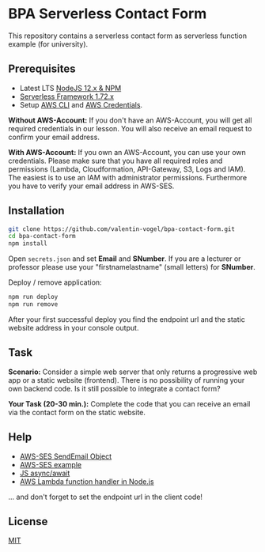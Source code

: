 # BPA Serverless Contact Form

This repository contains a serverless contact form as serverless function example (for university).

## Prerequisites

* Latest LTS [NodeJS 12.x & NPM](https://nodejs.org/en/download/)
* [Serverless Framework 1.72.x](https://www.serverless.com/framework/docs/providers/aws/guide/installation/)
* Setup [AWS CLI](https://docs.aws.amazon.com/cli/latest/userguide/install-cliv2-windows.html) and [AWS Credentials](https://docs.aws.amazon.com/cli/latest/userguide/cli-configure-files.html).

**Without AWS-Account:** If you don't have an AWS-Account, you will get all required credentials in our lesson. You will also receive an email request to confirm your email address.

**With AWS-Account:** If you own an AWS-Account, you can use your own credentials. Please make sure that you have all required roles and permissions (Lambda, Cloudformation, API-Gateway, S3, Logs and IAM). The easiest is to use an IAM with administrator permissions. Furthermore you have to verify your email address in AWS-SES.

## Installation

```bash
git clone https://github.com/valentin-vogel/bpa-contact-form.git
cd bpa-contact-form
npm install
```

Open `secrets.json` and set **Email** and **SNumber**. If you are a lecturer or professor please use your "firstnamelastname" (small letters) for **SNumber**.

Deploy / remove application:

```bash
npm run deploy
npm run remove
```

After your first successful deploy you find the endpoint url and the static website address in your console output. 

## Task

**Scenario:** Consider a simple web server that only returns a progressive web app or a static website (frontend). There is no possibility of running your own backend code. Is it still possible to integrate a contact form? 

**Your Task (20-30 min.):** Complete the code that you can receive an email via the contact form on the static website.

## Help

* [AWS-SES SendEmail Object](https://docs.aws.amazon.com/ses/latest/APIReference/API_SendEmail.html)
* [AWS-SES example](https://docs.aws.amazon.com/de_de/sdk-for-javascript/v2/developer-guide/ses-examples-sending-email.html)
* [JS async/await](https://javascript.info/async-await)
* [AWS Lambda function handler in Node.js](https://docs.aws.amazon.com/lambda/latest/dg/nodejs-handler.html)

... and don't forget to set the endpoint url in the client code!

## License
[MIT](LICENSE)
